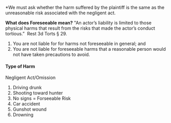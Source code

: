 
*We must ask whether the harm suffered by the plaintiff is the same as the unreasonable risk associated with the negligent act. 

**What does Foreseeable mean?**
"An actor’s liability is limited to those physical harms that result from the risks that made the actor’s conduct tortious.”  Rest 3d Torts § 29.

1. You are not liable for for harms not foreseeable in general; and
2. You are not liable for foreseeable harms that a reasonable person would not have taken precautions to avoid.


#### Type of Harm

Negligent Act/Omission 
1. Driving drunk
2. Shooting toward hunter
3. No signs
            =
Forseeable Risk
1. Car accident
2. Gunshot wound
3. Drowning


